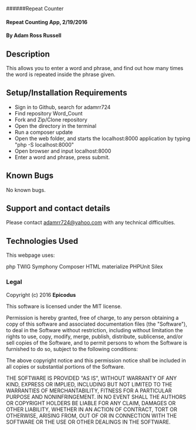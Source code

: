 ######Repeat Counter

#### Repeat Counting App, 2/19/2016

#### By Adam Ross Russell

## Description

This allows you to enter a word and phrase, and find out how many times the word is repeated inside the phrase given.

## Setup/Installation Requirements

* Sign in to Github, search for adamrr724
* Find repository Word_Count
* Fork and Zip/Clone repository
* Open the directory in the terminal
* Run a composer update
* Open the web folder, and starts the localhost:8000 application by typing "php -S localhost:8000"
* Open browser and input localhost:8000
* Enter a word and phrase, press submit.

## Known Bugs

No known bugs.


## Support and contact details

Please contact adamrr724@yahoo.com with any technical difficulties.

## Technologies Used

This webpage uses:

php
TWIG
Symphony
Composer
HTML
materialize
PHPUnit
Silex

### Legal

Copyright (c) 2016 **Epicodus**

This software is licensed under the MIT license.

Permission is hereby granted, free of charge, to any person obtaining a copy
of this software and associated documentation files (the "Software"), to deal
in the Software without restriction, including without limitation the rights
to use, copy, modify, merge, publish, distribute, sublicense, and/or sell
copies of the Software, and to permit persons to whom the Software is
furnished to do so, subject to the following conditions:

The above copyright notice and this permission notice shall be included in
all copies or substantial portions of the Software.

THE SOFTWARE IS PROVIDED "AS IS", WITHOUT WARRANTY OF ANY KIND, EXPRESS OR
IMPLIED, INCLUDING BUT NOT LIMITED TO THE WARRANTIES OF MERCHANTABILITY,
FITNESS FOR A PARTICULAR PURPOSE AND NONINFRINGEMENT. IN NO EVENT SHALL THE
AUTHORS OR COPYRIGHT HOLDERS BE LIABLE FOR ANY CLAIM, DAMAGES OR OTHER
LIABILITY, WHETHER IN AN ACTION OF CONTRACT, TORT OR OTHERWISE, ARISING FROM,
OUT OF OR IN CONNECTION WITH THE SOFTWARE OR THE USE OR OTHER DEALINGS IN
THE SOFTWARE.
